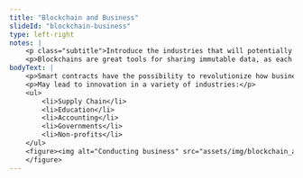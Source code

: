 ```yaml
--- 
title: "Blockchain and Business"
slideId: "blockchain-business"
type: left-right
notes: | 
    <p class="subtitle">Introduce the industries that will potentially be impacted by the introduction of blockchain technology.</p>
    <p>Blockchains are great tools for sharing immutable data, as each transaction produces a digitally unique receipt outlining transaction details. The three main characteristics of digital uniqueness are covered by the use of a blockchain. Each transaction is timestamped, immutable, and proves the integrity and validity of that transaction. This opens up several industries that could be impacted by blockchain technology.</p>
bodyText: | 
    <p>Smart contracts have the possibility to revolutionize how business is done over the internet</p>
    <p>May lead to innovation in a variety of industries:</p>
    <ul>
        <li>Supply Chain</li>
        <li>Education</li>
        <li>Accounting</li>
        <li>Governments</li>
        <li>Non-profits</li>
    </ul>
    <figure><img alt="Conducting business" src="assets/img/blockchain_and_business.jpg" title="Blockchain and Business">
    </figure>
---
```


